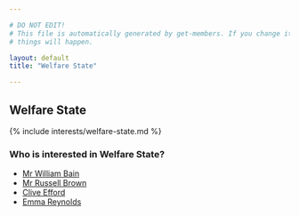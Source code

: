 ```yaml
---

# DO NOT EDIT!
# This file is automatically generated by get-members. If you change it, bad
# things will happen.

layout: default
title: "Welfare State"

---
```


## Welfare State

{% include interests/welfare-state.md %}

### Who is interested in Welfare State?


* [Mr William Bain](/members/mr-william-bain.html)
* [Mr Russell Brown](/members/mr-russell-brown.html)
* [Clive Efford](/members/clive-efford.html)
* [Emma Reynolds](/members/emma-reynolds.html)
